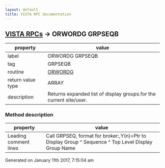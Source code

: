 ```yaml
---
layout: default
title: VISTA RPC documentation
---
```




## [VISTA RPCs](TableOfContent.md) &#8594; ORWORDG GRPSEQB 

 property | value 
--- | --- 
 label | ORWORDG GRPSEQB
 tag | GRPSEQB
 routine | [ORWORDG](http://code.osehra.org/dox/Routine_ORWORDG_source.html)
 return value type | ARRAY
 description | Returns expanded list of display groups.for the current site/user.


### Method description

 property | value 
--- | --- 
 Leading comment lines | Call GRPSEQ, format for broker:,Y(n)=Ptr to Display Group ^ Sequence ^ Top Level Display Group Name




 Generated on January 11th 2017, 7:15:04 am